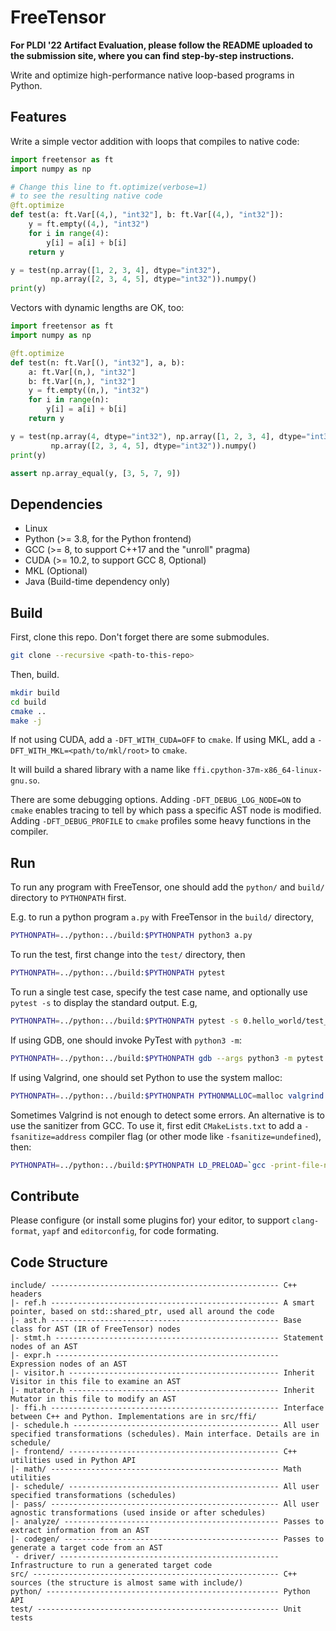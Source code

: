 # FreeTensor

**For PLDI '22 Artifact Evaluation, please follow the README uploaded to the submission site, where you can find step-by-step instructions.**

Write and optimize high-performance native loop-based programs in Python.

## Features

Write a simple vector addition with loops that compiles to native code:

```python
import freetensor as ft
import numpy as np

# Change this line to ft.optimize(verbose=1)
# to see the resulting native code
@ft.optimize
def test(a: ft.Var[(4,), "int32"], b: ft.Var[(4,), "int32"]):
    y = ft.empty((4,), "int32")
    for i in range(4):
        y[i] = a[i] + b[i]
    return y

y = test(np.array([1, 2, 3, 4], dtype="int32"),
         np.array([2, 3, 4, 5], dtype="int32")).numpy()
print(y)
```

Vectors with dynamic lengths are OK, too:

```python
import freetensor as ft
import numpy as np

@ft.optimize
def test(n: ft.Var[(), "int32"], a, b):
    a: ft.Var[(n,), "int32"]
    b: ft.Var[(n,), "int32"]
    y = ft.empty((n,), "int32")
    for i in range(n):
        y[i] = a[i] + b[i]
    return y

y = test(np.array(4, dtype="int32"), np.array([1, 2, 3, 4], dtype="int32"),
         np.array([2, 3, 4, 5], dtype="int32")).numpy()
print(y)

assert np.array_equal(y, [3, 5, 7, 9])
```


## Dependencies

- Linux
- Python (>= 3.8, for the Python frontend)
- GCC (>= 8, to support C++17 and the "unroll" pragma)
- CUDA (>= 10.2, to support GCC 8, Optional)
- MKL (Optional)
- Java (Build-time dependency only)

## Build

First, clone this repo. Don't forget there are some submodules.

```sh
git clone --recursive <path-to-this-repo>
```

Then, build.

```sh
mkdir build
cd build
cmake ..
make -j
```

If not using CUDA, add a `-DFT_WITH_CUDA=OFF` to `cmake`. If using MKL, add a `-DFT_WITH_MKL=<path/to/mkl/root>` to `cmake`.

It will build a shared library with a name like `ffi.cpython-37m-x86_64-linux-gnu.so`.

There are some debugging options. Adding `-DFT_DEBUG_LOG_NODE=ON` to `cmake` enables tracing to tell by which pass a specific AST node is modified. Adding `-DFT_DEBUG_PROFILE` to `cmake` profiles some heavy functions in the compiler.

## Run

To run any program with FreeTensor, one should add the `python/` and `build/` directory to `PYTHONPATH` first.

E.g. to run a python program `a.py` with FreeTensor in the `build/` directory,

```sh
PYTHONPATH=../python:../build:$PYTHONPATH python3 a.py
```

To run the test, first change into the `test/` directory, then

```sh
PYTHONPATH=../python:../build:$PYTHONPATH pytest
```

To run a single test case, specify the test case name, and optionally use `pytest -s` to display the standard output. E.g,

```sh
PYTHONPATH=../python:../build:$PYTHONPATH pytest -s 0.hello_world/test_basic.py::test_hello_world
```

If using GDB, one should invoke PyTest with `python3 -m`:

```sh
PYTHONPATH=../python:../build:$PYTHONPATH gdb --args python3 -m pytest
```

If using Valgrind, one should set Python to use the system malloc:

```sh
PYTHONPATH=../python:../build:$PYTHONPATH PYTHONMALLOC=malloc valgrind python3 -m pytest
```

Sometimes Valgrind is not enough to detect some errors. An alternative is to use the sanitizer from GCC. To use it, first edit `CMakeLists.txt` to add a `-fsanitize=address` compiler flag (or other mode like `-fsanitize=undefined`), then:

```sh
PYTHONPATH=../python:../build:$PYTHONPATH LD_PRELOAD=`gcc -print-file-name=libasan.so` pytest -s
```

## Contribute

Please configure (or install some plugins for) your editor, to support `clang-format`, `yapf` and `editorconfig`, for code formating.

## Code Structure

```
include/ --------------------------------------------------- C++ headers
|- ref.h --------------------------------------------------- A smart pointer, based on std::shared_ptr, used all around the code
|- ast.h --------------------------------------------------- Base class for AST (IR of FreeTensor) nodes
|- stmt.h -------------------------------------------------- Statement nodes of an AST
|- expr.h -------------------------------------------------- Expression nodes of an AST
|- visitor.h ----------------------------------------------- Inherit Visitor in this file to examine an AST
|- mutator.h ----------------------------------------------- Inherit Mutator in this file to modify an AST
|- ffi.h --------------------------------------------------- Interface between C++ and Python. Implementations are in src/ffi/
|- schedule.h ---------------------------------------------- All user specified transformations (schedules). Main interface. Details are in schedule/
|- frontend/ ----------------------------------------------- C++ utilities used in Python API
|- math/ --------------------------------------------------- Math utilities
|- schedule/ ----------------------------------------------- All user specified transformations (schedules)
|- pass/ --------------------------------------------------- All user agnostic transformations (used inside or after schedules)
|- analyze/ ------------------------------------------------ Passes to extract information from an AST
|- codegen/ ------------------------------------------------ Passes to generate a target code from an AST
`- driver/ ------------------------------------------------- Infrastructure to run a generated target code
src/ ------------------------------------------------------- C++ sources (the structure is almost same with include/)
python/ ---------------------------------------------------- Python API
test/ ------------------------------------------------------ Unit tests
```
